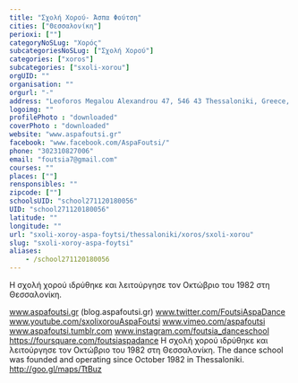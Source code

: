 ```yaml
---
title: "Σχολή Χορού- Άσπα Φούτση"
cities: ["Θεσσαλονίκη"]
perioxi: [""]
categoryNoSLug: "Χορός"
subcategoriesNoSLug: ["Σχολή Χορού"]
categories: ["xoros"]
subcategories: ["sxoli-xorou"]
orgUID: ""
organisation: ""
orgurl: "-"
address: "Leoforos Megalou Alexandrou 47, 546 43 Thessaloniki, Greece, 54643 Thessaloníki"
logoimg: ""
profilePhoto : "downloaded"
coverPhoto : "downloaded"
website: "www.aspafoutsi.gr"
facebook: "www.facebook.com/AspaFoutsi/"
phone: "302310827006"
email: "foutsia7@gmail.com"
courses: ""
places: [""]
rensponsibles: ""
zipcode: [""]
schoolsUID: "school271120180056"
UID: "school271120180056"
latitude: ""
longitude: ""
url: "sxoli-xoroy-aspa-foytsi/thessaloniki/xoros/sxoli-xorou"
slug: "sxoli-xoroy-aspa-foytsi"
aliases:
    - /school271120180056
---
```



Η σχολή χορού ιδρύθηκε και λειτούργησε τον Οκτώβριο του 1982 στη Θεσσαλονίκη.

www.aspafoutsi.gr (blog.aspafoutsi.gr) www.twitter.com/FoutsiAspaDance www.youtube.com/sxolixorouAspaFoutsi www.vimeo.com/aspafoutsi www.aspafoutsi.tumblr.com www.instagram.com/foutsia_danceschool https://foursquare.com/foutsiaspadance Η σχολή χορού ιδρύθηκε και λειτούργησε τον Οκτώβριο του 1982 στη Θεσσαλονίκη. The dance school was founded and operating since October 1982 in Thessaloniki. http://goo.gl/maps/TtBuz